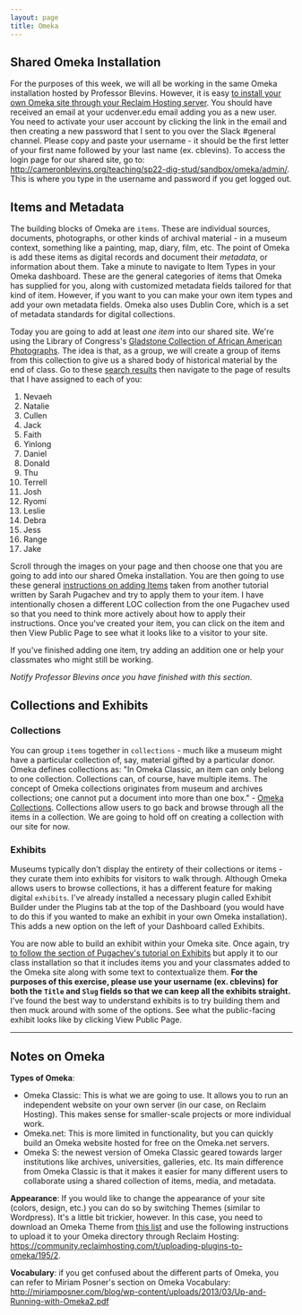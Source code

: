 ```yaml
---
layout: page
title: Omeka
---
```


## Shared Omeka Installation

For the purposes of this week, we will all be working in the same Omeka installation hosted by Professor Blevins. However, it is easy [to install your own Omeka site through your Reclaim Hosting server](https://support.reclaimhosting.com/hc/en-us/articles/1500005712342-Installing-Omeka-Classic-on-Reclaim-Hosting#:~:text=After%20logging%20into%20your%20cPanel,and%20click%20Install%20this%20Application.&text=By%20default%20our%20automated%20installer,up%2Dto%2Ddate%20automatically.). You should have received an email at your ucdenver.edu email adding you as a new user. You need to activate your user account by clicking the link in the email and then creating a new password that I sent to you over the Slack #general channel. Please copy and paste your username - it should be the first letter of your first name followed by your last name (ex. cblevins). To access the login page for our shared site, go to: <http://cameronblevins.org/teaching/sp22-dig-stud/sandbox/omeka/admin/>. This is where you type in the username and password if you get logged out.

## Items and Metadata

The building blocks of Omeka are `items`. These are individual sources, documents, photographs, or other kinds of archival material - in a museum context, something like a painting, map, diary, film, etc. The point of Omeka is add these items as digital records and document their *metadata*, or information about them. Take a minute to navigate to Item Types in your Omeka dashboard. These are the general categories of items that Omeka has supplied for you, along with customized metadata fields tailored for that kind of item. However, if you want to you can make your own item types and add your own metadata fields. Omeka also uses Dublin Core, which is a set of metadata standards for digital collections. 

Today you are going to add at least *one item* into our shared site. We're using the Library of Congress's [Gladstone Collection of African American Photographs](https://www.loc.gov/pictures/search/?q=&co=gld). The idea is that, as a group, we will create a group of items from this collection to give us a shared body of historical material by the end of class. Go to these [search results](https://www.loc.gov/pictures/search/?q=&co=gld) then navigate to the page of results that I have assigned to each of you: 

1. Nevaeh
1. Natalie
1. Cullen
1. Jack
1. Faith
1. Yinlong
1. Daniel
1. Donald
1. Thu
1. Terrell
1. Josh
1. Ryomi
1. Leslie
1. Debra
1. Jess
1. Range
1. Jake

Scroll through the images on your page and then choose one that you are going to add into our shared Omeka installation. You are then going to use these general [instructions on adding Items](https://ds-tutorials.github.io/omeka-guide/#:~:text=items%20are%20the%20building%20blocks) taken from another tutorial written by Sarah Pugachev and try to apply them to your item. I have intentionally chosen a different LOC collection from the one Pugachev used so that you need to think more actively about how to apply their instructions. Once you've created your item, you can click on the item and then View Public Page to see what it looks like to a visitor to your site. 

If you've finished adding one item, try adding an addition one or help your classmates who might still be working. 

*Notify Professor Blevins once you have finished with this section.*

## Collections and Exhibits

### Collections 

You can group `items` together in `collections` - much like a museum might have a particular collection of, say, material gifted by a particular donor. Omeka defines collections as: "In Omeka Classic, an item can only belong to one collection. Collections can, of course, have multiple items. The concept of Omeka collections originates from museum and archives collections; one cannot put a document into more than one box." - [Omeka Collections](https://omeka.org/classic/docs/Content/Collections/). Collections allow users to go back and browse through all the items in a collection. We are going to hold off on creating a collection with our site for now.

### Exhibits

Museums typically don't display the entirety of their collections or items - they curate them into exhibits for visitors to walk through. Although Omeka allows users to browse collections, it has a different feature for making digital `exhibits`. I've already installed a necessary plugin called Exhibit Builder under the Plugins tab at the top of the Dashboard (you would have to do this if you wanted to make an exhibit in your own Omeka installation). This adds a new option on the left of your Dashboard called Exhibits. 

You are now able to build an exhibit within your Omeka site. Once again, try [to follow the section of Pugachev's tutorial on Exhibits](https://ds-tutorials.github.io/omeka-guide/#:~:text=Return%20to%20Top-,Creating%20a%20New%20Exhibit,-After%20installing%20the) but apply it to our class installation so that it includes items you and your classmates added to the Omeka site along with some text to contextualize them. **For the purposes of this exercise, please use your username (ex. cblevins) for both the `Title` and `Slug` fields so that we can keep all the exhibits straight.** I've found the best way to understand exhibits is to try building them and then muck around with some of the options. See what the public-facing exhibit looks like by clicking View Public Page.

---

## Notes on Omeka

**Types of Omeka**:

- Omeka Classic: This is what we are going to use. It allows you to run an independent website on your own server (in our case, on Reclaim Hosting). This makes sense for smaller-scale projects or more individual work. 
- Omeka.net: This is more limited in functionality, but you can quickly build an Omeka website hosted for free on the Omeka.net servers. 
- Omeka S: the newest version of Omeka Classic geared towards larger institutions like archives, universities, galleries, etc. Its main difference from Omeka Classic is that it makes it easier for many different users to collaborate using a shared collection of items, media, and metadata. 

**Appearance**: If you would like to change the appearance of your site (colors, design, etc.) you can do so by switching Themes (similar to Wordpress). It's a little bit trickier, however. In this case, you need to download an Omeka Theme from [this list](https://omeka.org/classic/themes/) and use the following instructions to upload it to your Omeka directory through Reclaim Hosting: <https://community.reclaimhosting.com/t/uploading-plugins-to-omeka/195/2>.

**Vocabulary**: if you get confused about the different parts of Omeka, you can refer to Miriam Posner's section on Omeka Vocabulary: <http://miriamposner.com/blog/wp-content/uploads/2013/03/Up-and-Running-with-Omeka2.pdf> 




